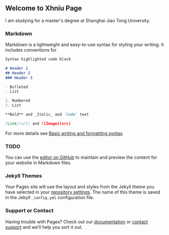 ## Welcome to Xhniu Page
I am studying for a master's degree at Shanghai Jiao Tong University. 

### Markdown

Markdown is a lightweight and easy-to-use syntax for styling your writing. It includes conventions for

```markdown
Syntax highlighted code block

# Header 1
## Header 2
### Header 3

- Bulleted
- List

1. Numbered
2. List

**Bold** and _Italic_ and `Code` text

[Link](url) and ![Image](src)
```

For more details see [Basic writing and formatting syntax](https://docs.github.com/en/github/writing-on-github/getting-started-with-writing-and-formatting-on-github/basic-writing-and-formatting-syntax).
### TODO
You can use the [editor on GitHub](https://github.com/rainfall1998/xhniu.github.io/edit/gh-pages/index.md) to maintain and preview the content for your website in Markdown files.
### Jekyll Themes

Your Pages site will use the layout and styles from the Jekyll theme you have selected in your [repository settings](https://github.com/rainfall1998/xhniu.github.io/settings/pages). The name of this theme is saved in the Jekyll `_config.yml` configuration file.

### Support or Contact

Having trouble with Pages? Check out our [documentation](https://docs.github.com/categories/github-pages-basics/) or [contact support](https://support.github.com/contact) and we’ll help you sort it out.
